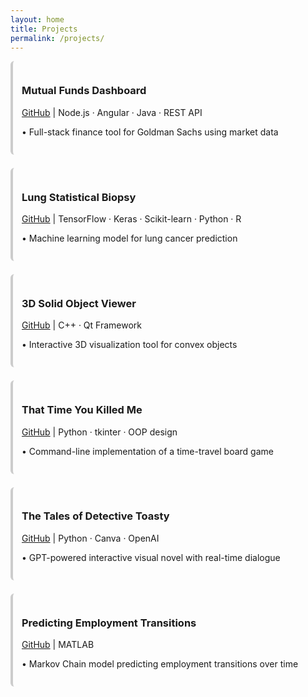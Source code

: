 ```yaml
---
layout: home
title: Projects
permalink: /projects/
---
```


<style>
.project-card {
  border-left: 4px solid #ccc;
  padding: 1em;
  transition: background-color 0.3s ease;
  border-radius: 6px;
}

.project-card:hover {
  background-color:rgb(228, 228, 228);
}
</style>

<div style="display: grid; grid-template-columns: 1fr; gap: 1.5em;">

<div class="project-card">
  <h3>Mutual Funds Dashboard</h3>
  <p><a href="https://github.com/teresanguyen01/GS-Mutual-Funds-Calculator" target="_blank">GitHub</a> | Node.js · Angular · Java · REST API</p>
  <p>• Full-stack finance tool for Goldman Sachs using market data</p>
</div>

<div class="project-card">
  <h3>Lung Statistical Biopsy</h3>
  <p><a href="https://github.com/Yale-Smart-Medicine-Lab/Lung-Statistical-Biopsy" target="_blank">GitHub</a> | TensorFlow · Keras · Scikit-learn · Python · R</p>
  <p>• Machine learning model for lung cancer prediction</p>
</div>

<div class="project-card">
  <h3>3D Solid Object Viewer</h3>
  <p><a href="https://github.com/teresanguyen01/3D-Solid-Object-Viewer" target="_blank">GitHub</a> | C++ · Qt Framework</p>
  <p>• Interactive 3D visualization tool for convex objects</p>
</div>

<div class="project-card">
  <h3>That Time You Killed Me</h3>
  <p><a href="https://github.com/teresanguyen01/that-time-you-killed-me" target="_blank">GitHub</a> | Python · tkinter · OOP design</p>
  <p>• Command-line implementation of a time-travel board game</p>
</div>

<div class="project-card">
  <h3>The Tales of Detective Toasty</h3>
  <p><a href="https://github.com/teresanguyen01/TalesOfDetectiveToasty" target="_blank">GitHub</a> | Python · Canva · OpenAI</p>
  <p>• GPT-powered interactive visual novel with real-time dialogue</p>
</div>

<div class="project-card">
  <h3>Predicting Employment Transitions</h3>
  <p><a href="https://github.com/teresanguyen01/Markov-Chains-Employment" target="_blank">GitHub</a> | MATLAB</p>
  <p>• Markov Chain model predicting employment transitions over time</p>
</div>

</div>
